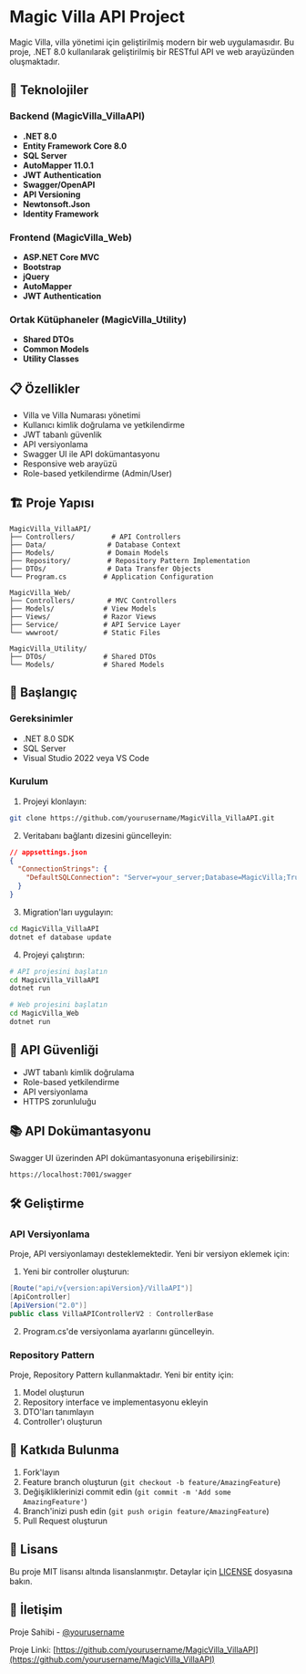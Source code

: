 # Magic Villa API Project

Magic Villa, villa yönetimi için geliştirilmiş modern bir web uygulamasıdır. Bu proje, .NET 8.0 kullanılarak geliştirilmiş bir RESTful API ve web arayüzünden oluşmaktadır.

## 🚀 Teknolojiler

### Backend (MagicVilla_VillaAPI)
- **.NET 8.0**
- **Entity Framework Core 8.0**
- **SQL Server**
- **AutoMapper 11.0.1**
- **JWT Authentication**
- **Swagger/OpenAPI**
- **API Versioning**
- **Newtonsoft.Json**
- **Identity Framework**

### Frontend (MagicVilla_Web)
- **ASP.NET Core MVC**
- **Bootstrap**
- **jQuery**
- **AutoMapper**
- **JWT Authentication**

### Ortak Kütüphaneler (MagicVilla_Utility)
- **Shared DTOs**
- **Common Models**
- **Utility Classes**

## 📋 Özellikler

- Villa ve Villa Numarası yönetimi
- Kullanıcı kimlik doğrulama ve yetkilendirme
- JWT tabanlı güvenlik
- API versiyonlama
- Swagger UI ile API dokümantasyonu
- Responsive web arayüzü
- Role-based yetkilendirme (Admin/User)

## 🏗️ Proje Yapısı

```
MagicVilla_VillaAPI/
├── Controllers/         # API Controllers
├── Data/               # Database Context
├── Models/             # Domain Models
├── Repository/         # Repository Pattern Implementation
├── DTOs/               # Data Transfer Objects
└── Program.cs         # Application Configuration

MagicVilla_Web/
├── Controllers/        # MVC Controllers
├── Models/            # View Models
├── Views/             # Razor Views
├── Service/           # API Service Layer
└── wwwroot/           # Static Files

MagicVilla_Utility/
├── DTOs/              # Shared DTOs
└── Models/            # Shared Models
```

## 🚀 Başlangıç

### Gereksinimler
- .NET 8.0 SDK
- SQL Server
- Visual Studio 2022 veya VS Code

### Kurulum

1. Projeyi klonlayın:
```bash
git clone https://github.com/yourusername/MagicVilla_VillaAPI.git
```

2. Veritabanı bağlantı dizesini güncelleyin:
```json
// appsettings.json
{
  "ConnectionStrings": {
    "DefaultSQLConnection": "Server=your_server;Database=MagicVilla;Trusted_Connection=True;TrustServerCertificate=True;"
  }
}
```

3. Migration'ları uygulayın:
```bash
cd MagicVilla_VillaAPI
dotnet ef database update
```

4. Projeyi çalıştırın:
```bash
# API projesini başlatın
cd MagicVilla_VillaAPI
dotnet run

# Web projesini başlatın
cd MagicVilla_Web
dotnet run
```

## 🔐 API Güvenliği

- JWT tabanlı kimlik doğrulama
- Role-based yetkilendirme
- API versiyonlama
- HTTPS zorunluluğu

## 📚 API Dokümantasyonu

Swagger UI üzerinden API dokümantasyonuna erişebilirsiniz:
```
https://localhost:7001/swagger
```

## 🛠️ Geliştirme

### API Versiyonlama
Proje, API versiyonlamayı desteklemektedir. Yeni bir versiyon eklemek için:

1. Yeni bir controller oluşturun:
```csharp
[Route("api/v{version:apiVersion}/VillaAPI")]
[ApiController]
[ApiVersion("2.0")]
public class VillaAPIControllerV2 : ControllerBase
```

2. Program.cs'de versiyonlama ayarlarını güncelleyin.

### Repository Pattern
Proje, Repository Pattern kullanmaktadır. Yeni bir entity için:

1. Model oluşturun
2. Repository interface ve implementasyonu ekleyin
3. DTO'ları tanımlayın
4. Controller'ı oluşturun

## 🤝 Katkıda Bulunma

1. Fork'layın
2. Feature branch oluşturun (`git checkout -b feature/AmazingFeature`)
3. Değişikliklerinizi commit edin (`git commit -m 'Add some AmazingFeature'`)
4. Branch'inizi push edin (`git push origin feature/AmazingFeature`)
5. Pull Request oluşturun

## 📝 Lisans

Bu proje MIT lisansı altında lisanslanmıştır. Detaylar için [LICENSE](LICENSE) dosyasına bakın.

## 👥 İletişim

Proje Sahibi - [@yourusername](https://github.com/yourusername)

Proje Linki: [https://github.com/yourusername/MagicVilla_VillaAPI](https://github.com/yourusername/MagicVilla_VillaAPI)
